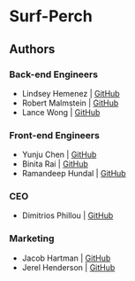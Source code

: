# Surf-Perch

## Authors

### Back-end Engineers
* Lindsey Hemenez | [GitHub](github.com/hemenez)
* Robert Malmstein | [GitHub](github.com/romalms10)
* Lance Wong | [GitHub](github.com/LanceSanity)

### Front-end Engineers
* Yunju Chen | [GitHub](github.com/yunjuc)
* Binita Rai | [GitHub](github.com/rayraib)
* Ramandeep Hundal | [GitHub](github.com/hundalrs)

### CEO
* Dimitrios Phillou | [GitHub](github.com/dimitriopolous)

### Marketing
* Jacob Hartman | [GitHub](github.com/JacobBHartman)
* Jerel Henderson | [GitHub](github.com/jerelhenderson)